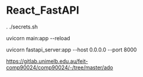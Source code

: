 # React_FastAPI

 . ./secrets.sh
 
uvicorn main:app --reload  

uvicorn fastapi_server:app --host 0.0.0.0 --port 8000

https://gitlab.unimelb.edu.au/feit-comp90024/comp90024/-/tree/master/ado
